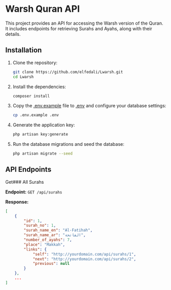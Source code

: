 # Warsh Quran API

This project provides an API for accessing the Warsh version of the Quran. It includes endpoints for retrieving Surahs and Ayahs, along with their details.

## Installation

1. Clone the repository:

    ```sh
    git clone https://github.com/elfedali/Lwarsh.git
    cd Lwarsh
    ```

2. Install the dependencies:

    ```sh
    composer install
    ```

3. Copy the [.env.example](http://_vscodecontentref_/1) file to [.env](http://_vscodecontentref_/2) and configure your database settings:

    ```sh
    cp .env.example .env
    ```

4. Generate the application key:

    ```sh
    php artisan key:generate
    ```

5. Run the database migrations and seed the database:
    ```sh
    php artisan migrate --seed
    ```

## API Endpoints

Get### All Surahs

**Endpoint:** `GET /api/surahs`

**Response:**

```json
[
    {
        "id": 1,
        "surah_no": 1,
        "surah_name_en": "Al-Fatihah",
        "surah_name_ar": "الفاتحة",
        "number_of_ayahs": 7,
        "place": "Makkah",
        "links": {
            "self": "http://yourdomain.com/api/surahs/1",
            "next": "http://yourdomain.com/api/surahs/2",
            "previous": null
        }
    },
    ...
]
```

